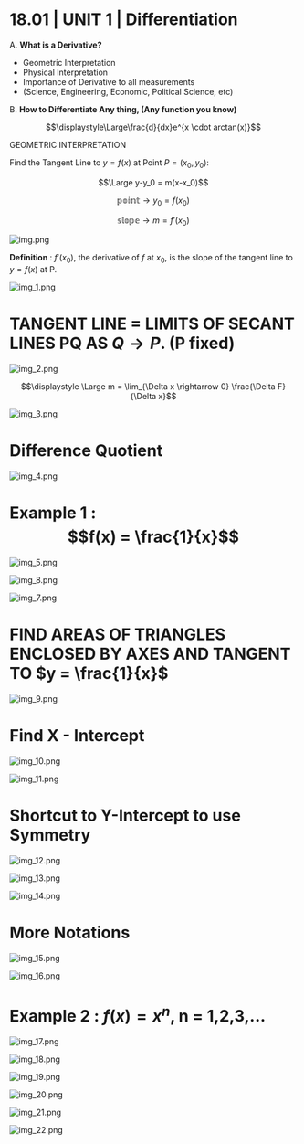 # 18.01 | UNIT 1 | Differentiation


A. **What is a Derivative?**
* Geometric Interpretation
* Physical Interpretation
* Importance of Derivative to all measurements
* (Science, Engineering, Economic, Political Science, etc)

B. **How to Differentiate Any thing, (Any function you know)**

$$\displaystyle\Large\frac{d}{dx}e^{x \cdot arctan(x)}$$


GEOMETRIC INTERPRETATION

Find the Tangent Line to $y = f(x)$ at Point $P = (x_0,y_0):$

$$\Large y-y_0 = m(x-x_0)$$
 
$$\mathbb{point} \rightarrow y_0 = f(x_0)$$

$$\mathbb{slope} \rightarrow m = f'(x_0)$$

![img.png](img.png)


**Definition** : $f'(x_0)$, the derivative of $f$ at $x_0$, is the slope of the tangent line to $y=f(x)$ at P.


![img_1.png](img_1.png)


# TANGENT LINE = LIMITS OF SECANT LINES PQ AS $Q \rightarrow P.$ (P fixed)

![img_2.png](img_2.png)

$$\displaystyle \Large m = \lim_{\Delta x \rightarrow 0} \frac{\Delta F}{\Delta x}$$


![img_3.png](img_3.png)

# Difference Quotient
![img_4.png](img_4.png)


# Example 1 : $$f(x) = \frac{1}{x}$$

![img_5.png](img_5.png)

![img_8.png](img_8.png)

![img_7.png](img_7.png)

# FIND AREAS OF TRIANGLES ENCLOSED BY AXES AND TANGENT TO   $y = \frac{1}{x}$

![img_9.png](img_9.png)

# Find X - Intercept

![img_10.png](img_10.png)

![img_11.png](img_11.png)

# Shortcut to Y-Intercept to use Symmetry

![img_12.png](img_12.png)

![img_13.png](img_13.png)

![img_14.png](img_14.png) 

# More Notations

![img_15.png](img_15.png)

![img_16.png](img_16.png)

# Example 2 : $f(x)=x^n,$ n = 1,2,3,...

![img_17.png](img_17.png)

![img_18.png](img_18.png)

![img_19.png](img_19.png)

![img_20.png](img_20.png)

![img_21.png](img_21.png)

![img_22.png](img_22.png)